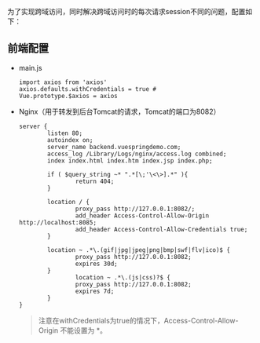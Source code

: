 为了实现跨域访问，同时解决跨域访问时的每次请求session不同的问题，配置如下：



## 前端配置

- main.js

  ```
  import axios from 'axios'
  axios.defaults.withCredentials = true #
  Vue.prototype.$axios = axios
  ```

- Nginx（用于转发到后台Tomcat的请求，Tomcat的端口为8082）

  ```
  server {
          listen 80;
          autoindex on;
          server_name backend.vuespringdemo.com;
          access_log /Library/Logs/nginx/access.log combined;
          index index.html index.htm index.jsp index.php;

          if ( $query_string ~* ".*[\;'\<\>].*" ){
                  return 404;
          }

          location / {
                  proxy_pass http://127.0.0.1:8082/;
                  add_header Access-Control-Allow-Origin http://localhost:8085;
                  add_header Access-Control-Allow-Credentials true;
          }

          location ~ .*\.(gif|jpg|jpeg|png|bmp|swf|flv|ico)$ {
                  proxy_pass http://127.0.0.1:8082;
                  expires 30d;
          }
                  location ~ .*\.(js|css)?$ {
                  proxy_pass http://127.0.0.1:8082;
                  expires 7d;
          }
  }
  ```

  > 注意在withCredentials为true的情况下，Access-Control-Allow-Origin 不能设置为 *。

